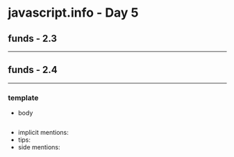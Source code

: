 # javascript.info - Day 5

## funds - 2.3

---

## funds - 2.4

---

### template

-   body
    ```js

    ```
-   implicit mentions:
-   tips:
-   side mentions:
